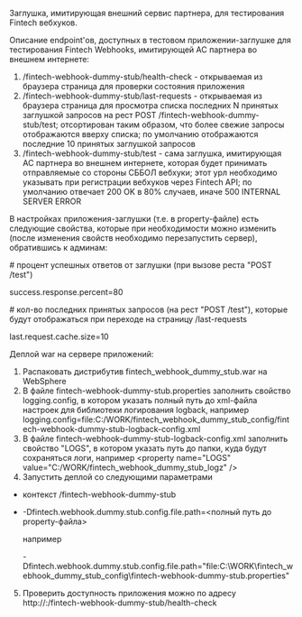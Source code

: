 Заглушка, имитирующая внешний сервис партнера, для тестирования Fintech вебхуков.

Описание endpoint'ов, доступных в тестовом приложении-заглушке для тестирования Fintech Webhooks, имитирующей АС партнера во внешнем интернете:
1) /fintech-webhook-dummy-stub/health-check - открываемая из браузера страница для проверки состояния приложения 
2) /fintech-webhook-dummy-stub/last-requests - открываемая из браузера страница для просмотра списка последних N принятых заглушкой запросов на рест POST /fintech-webhook-dummy-stub/test; отсортирован таким образом, что более свежие запросы отображаются вверху списка; по умолчанию отображаются последние 10 принятых заглушкой запросов
3) /fintech-webhook-dummy-stub/test - сама заглушка, имитирующая АС партнера во внешнем интернете, которая будет принимать отправляемые со стороны СББОЛ вебхуки; этот урл необходимо указывать при регистрации вебхуков через Fintech API; по умолчанию отвечает 200 OK в 80% случаев, иначе 500 INTERNAL SERVER ERROR
 
В настройках приложения-заглушки (т.е. в property-файле) есть следующие свойства, которые при необходимости можно изменить (после изменения свойств необходимо перезапустить сервер), обратившись к админам:

\# процент успешных ответов от заглушки (при вызове реста "POST /test")

success.response.percent=80

\# кол-во последних принятых запросов (на рест "POST /test"), которые будут отображаться при переходе на страницу /last-requests

last.request.cache.size=10

Деплой war на сервере приложений:
1) Распаковать дистрибутив fintech_webhook_dummy_stub.war на WebSphere
2) В файле fintech-webhook-dummy-stub.properties заполнить свойство logging.config, в котором указать полный путь до xml-файла настроек для библиотеки логирования logback, например logging.config=file:C:/WORK/fintech_webhook_dummy_stub_config/fintech-webhook-dummy-stub-logback-config.xml
3) В файле fintech-webhook-dummy-stub-logback-config.xml заполнить свойство "LOGS", в котором указать путь до папки, куда будут сохраняться логи, например \<property name="LOGS" value="C:/WORK/fintech_webhook_dummy_stub_logz" />
4) Запустить деплой со следующими параметрами 

 * контекст /fintech-webhook-dummy-stub

* -Dfintech.webhook.dummy.stub.config.file.path=<полный путь до property-файла>

  например

  -Dfintech.webhook.dummy.stub.config.file.path="file:C:\WORK\fintech_webhook_dummy_stub_config\fintech-webhook-dummy-stub.properties"

5) Проверить доступность приложения можно по адресу http://<ip-address>:<port>/fintech-webhook-dummy-stub/health-check
